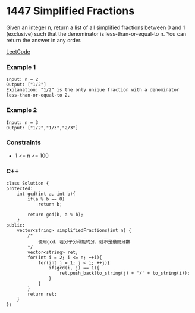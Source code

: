 # 1447 Simplified Fractions

Given an integer n, return a list of all simplified fractions between 0 and 1 (exclusive) such that the denominator is less-than-or-equal-to n. You can return the answer in any order.


[LeetCode](https://leetcode.cn/problems/circle-and-rectangle-overlapping/)

### Example 1

```
Input: n = 2
Output: ["1/2"]
Explanation: "1/2" is the only unique fraction with a denominator less-than-or-equal-to 2.
```

### Example 2

```
Input: n = 3
Output: ["1/2","1/3","2/3"]
```

### Constraints

* 1 <= n <= 100

### C++ 

```
class Solution {
protected:
    int gcd(int a, int b){
        if(a % b == 0)
            return b;
        
        return gcd(b, a % b);
    }
public:
    vector<string> simplifiedFractions(int n) {
        /*
            使用gcd，若分子分母能約分，就不是最簡分數
        */
        vector<string> ret;
        for(int i = 2; i <= n; ++i){
            for(int j = 1; j < i; ++j){
                if(gcd(i, j) == 1){
                    ret.push_back(to_string(j) + '/' + to_string(i));
                }
            }
        }
        return ret;
    }
};
```